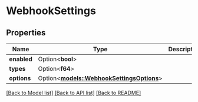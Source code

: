 # WebhookSettings

## Properties

Name | Type | Description | Notes
------------ | ------------- | ------------- | -------------
**enabled** | Option<**bool**> |  | [optional]
**types** | Option<**f64**> |  | [optional]
**options** | Option<[**models::WebhookSettingsOptions**](WebhookSettings_options.md)> |  | [optional]

[[Back to Model list]](../README.md#documentation-for-models) [[Back to API list]](../README.md#documentation-for-api-endpoints) [[Back to README]](../README.md)


